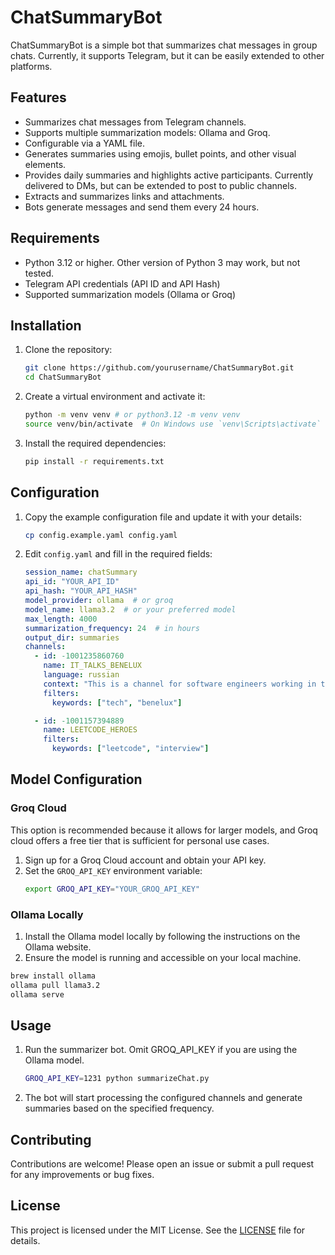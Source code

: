 # ChatSummaryBot

ChatSummaryBot is a simple bot that summarizes chat messages in group chats. Currently, it supports Telegram, but it can be easily extended to other platforms.

## Features

- Summarizes chat messages from Telegram channels.
- Supports multiple summarization models: Ollama and Groq.
- Configurable via a YAML file.
- Generates summaries using emojis, bullet points, and other visual elements.
- Provides daily summaries and highlights active participants. Currently delivered to DMs, but can be extended to post to public channels.
- Extracts and summarizes links and attachments.
- Bots generate messages and send them every 24 hours.

## Requirements

- Python 3.12 or higher. Other version of Python 3 may work, but not tested.
- Telegram API credentials (API ID and API Hash)
- Supported summarization models (Ollama or Groq)

## Installation

1. Clone the repository:
    ```sh
    git clone https://github.com/yourusername/ChatSummaryBot.git
    cd ChatSummaryBot
    ```

2. Create a virtual environment and activate it:
    ```sh
    python -m venv venv # or python3.12 -m venv venv 
    source venv/bin/activate  # On Windows use `venv\Scripts\activate`
    ```

3. Install the required dependencies:
    ```sh
    pip install -r requirements.txt
    ```

## Configuration

1. Copy the example configuration file and update it with your details:
    ```sh
    cp config.example.yaml config.yaml
    ```

2. Edit `config.yaml` and fill in the required fields:
    ```yaml
    session_name: chatSummary
    api_id: "YOUR_API_ID"
    api_hash: "YOUR_API_HASH"
    model_provider: ollama  # or groq
    model_name: llama3.2  # or your preferred model
    max_length: 4000
    summarization_frequency: 24  # in hours
    output_dir: summaries
    channels:
      - id: -1001235860760
        name: IT_TALKS_BENELUX
        language: russian
        context: "This is a channel for software engineers working in the Benelux region, discussing various topics. The channel contains a lot of non-serious discussion, but it's known to be useful for finding a job or getting real insights."
        filters:
          keywords: ["tech", "benelux"]

      - id: -1001157394889
        name: LEETCODE_HEROES
        filters:
          keywords: ["leetcode", "interview"]
    ```

## Model Configuration

### Groq Cloud
This option is recommended because it allows for larger models, and Groq cloud offers a free tier that is sufficient for personal use cases.

1. Sign up for a Groq Cloud account and obtain your API key.
2. Set the `GROQ_API_KEY` environment variable:
    ```sh
    export GROQ_API_KEY="YOUR_GROQ_API_KEY"
    ```

### Ollama Locally



1. Install the Ollama model locally by following the instructions on the Ollama website.
2. Ensure the model is running and accessible on your local machine.

```sh
brew install ollama
ollama pull llama3.2
ollama serve
```

## Usage

1. Run the summarizer bot. Omit GROQ_API_KEY if you are using the Ollama model.
    ```sh
    GROQ_API_KEY=1231 python summarizeChat.py
    ```

2. The bot will start processing the configured channels and generate summaries based on the specified frequency.

## Contributing

Contributions are welcome! Please open an issue or submit a pull request for any improvements or bug fixes.

## License

This project is licensed under the MIT License. See the [LICENSE](LICENSE) file for details.